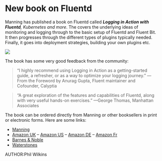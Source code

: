 # New book on Fluentd

Manning has published a book on Fluentd called ***Logging in Action with Fluentd**, Kubernetes and more*.  The covers the underlying ideas of monitoring and logging through to the basic setup of Fluentd and Fluent Bit. It then progresses through the different types of plugins typically needed. Finally, it goes into deployment strategies, building your own plugins etc.

![](https://images.manning.com/172/216/resize/book/2/923c374-4004-4b79-a8a0-80a91d74e426/Wilkins-ULF-HI.png)

The book has some very good feedback from the community:

>  “I highly recommend using Logging in Action as a getting-started guide, a refresher, or as a way to optimize your logging journey.”
> —From the Foreword by Anurag Gupta, Fluent maintainer and Cofounder, Calyptia

> “A great exploration of the features and capabilities of Fluentd, along with very useful hands-on exercises.”
> —George Thomas, Manhattan Associates

The book can be ordered directly from Manning or other booksellers in print or electronic forms. Here are some links:

- [Manning](https://www.manning.com/?utm_source=Phil&utm_medium=affiliate&utm_campaign=affiliate&a_aid=Phil)
- [Amazon UK](https://amzn.to/330LK4C) – [Amazon US](https://www.amazon.com/Logging-Action-Fluentd-Kubernetes-more/dp/1617298352/ref=sr_1_1?keywords=logging+in+action&qid=1644173447&sr=8-1) – [Amazon DE](https://www.amazon.de/-/en/Phil-Wilkins/dp/1617298352/ref=sr_1_4?keywords=phil+wilkins&qid=1644173553&s=books&sr=1-4) – [Amazon Fr](https://www.amazon.fr/Logging-Action-Fluentd-Kubernetes-More/dp/1617298352/ref=sr_1_1?__mk_fr_FR=ÅMÅŽÕÑ&crid=2SYAVH5SER9I4&keywords=logging+in+action+phil+wilkins&qid=1644173604&sprefix=logging+in+action+phil+wilkins%2Caps%2C43&sr=8-1)
- [Barnes & Noble](https://www.barnesandnoble.com/w/logging-in-action-phil-wilkins/1139123954?ean=9781617298356)
- [Waterstones](https://www.waterstones.com/book/logging-in-action-with-fluentd-kubernetes-and-more/phil-wilkins/9781617298356)

 AUTHOR:Phil Wilkins